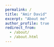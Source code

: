 ```yaml
---
permalink: /
title: "Amir David"
excerpt: "About me"
author_profile: true
redirect_from: 
  - /about/
  - /about.html
---
```

